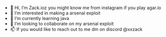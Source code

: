 - 👋 Hi, I’m Zack.ioz you might know me from instagram if you play agar.io
- 👀 I’m interested in making a arsenal exploit
- 🌱 I’m currently learning java
- 💞️ I’m looking to collaborate on my arsenal exploit
- 📫 If you would like to reach out to me dm on discord @xxzack
